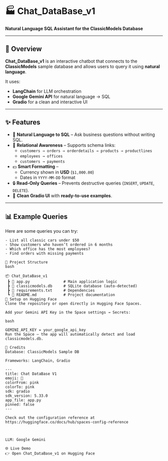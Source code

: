 # 🏭 Chat_DataBase_v1
**Natural Language SQL Assistant for the ClassicModels Database**

---

## 🚀 Overview
**Chat_DataBase_v1** is an interactive chatbot that connects to the **ClassicModels** sample database and allows users to query it using **natural language**.  

It uses:  
- **LangChain** for LLM orchestration  
- **Google Gemini API** for natural language → SQL  
- **Gradio** for a clean and interactive UI  

---

## ✨ Features
- 💬 **Natural Language to SQL** – Ask business questions without writing SQL.  
- 🔗 **Relational Awareness** – Supports schema links:  
  - `customers → orders → orderdetails → products → productlines`  
  - `employees → offices`  
  - `customers → payments`  
- 💵 **Smart Formatting** –  
  - Currency shown in **USD** (`$1,000.00`)  
  - Dates in `YYYY-MM-DD` format  
- 🔒 **Read-Only Queries** – Prevents destructive queries (`INSERT`, `UPDATE`, `DELETE`).  
- 🎨 **Clean Gradio UI** with **ready-to-use examples**.  

---

## 📊 Example Queries
Here are some queries you can try:  

```text
- List all classic cars under $50
- Show customers who haven’t ordered in 6 months
- Which office has the most employees?
- Find orders with missing payments

📂 Project Structure
bash

📦 Chat_DataBase_v1
 ┣ 📜 app.py               # Main application logic
 ┣ 📜 classicmodels.db     # SQLite database (auto-detected)
 ┣ 📜 requirements.txt     # Dependencies
 ┗ 📜 README.md            # Project documentation
🔑 Setup on Hugging Face
Clone the repository or open directly in Hugging Face Spaces.

Add your Gemini API Key in the Space settings → Secrets:

bash

GEMINI_API_KEY = your_google_api_key
Run the Space – the app will automatically detect and load classicmodels.db.

🙌 Credits
Database: ClassicModels Sample DB

Frameworks: LangChain, Gradio

---
title: Chat DataBase V1
emoji: 🐠
colorFrom: pink
colorTo: pink
sdk: gradio
sdk_version: 5.33.0
app_file: app.py
pinned: false
---

Check out the configuration reference at https://huggingface.co/docs/hub/spaces-config-reference



LLM: Google Gemini

🌐 Live Demo
👉 Open Chat_DataBase_v1 on Hugging Face
